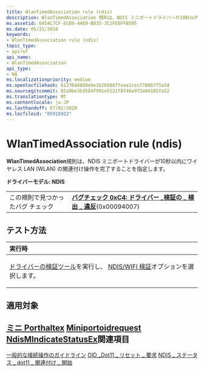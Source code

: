 ```yaml
---
title: WlanTimedAssociation rule (ndis)
description: WlanTimedAssociation 規則は、NDIS ミニポートドライバーが10秒以内にワイヤレス LAN (WLAN) の関連付け操作を完了することを指定します。
ms.assetid: 6454C7CF-EC89-44E9-B835-3C2FE0FFB595
ms.date: 05/21/2018
keywords:
- WlanTimedAssociation rule (ndis)
topic_type:
- apiref
api_name:
- WlanTimedAssociation
api_type:
- NA
ms.localizationpriority: medium
ms.openlocfilehash: 61276d48d9ebe1b2b586ffeaa1cecf708b7f5a34
ms.sourcegitcommit: 82a9be3b3584f991e5121f8f46a972e04185fa52
ms.translationtype: MT
ms.contentlocale: ja-JP
ms.lasthandoff: 07/02/2020
ms.locfileid: "85916922"
---
```

# <a name="wlantimedassociation-rule-ndis"></a>WlanTimedAssociation rule (ndis)


**WlanTimedAssociation**規則は、NDIS ミニポートドライバーが10秒以内にワイヤレス LAN (WLAN) の関連付け操作を完了することを指定します。

**ドライバーモデル: NDIS**

|                                   |                                                                                                                                       |
|-----------------------------------|---------------------------------------------------------------------------------------------------------------------------------------|
| この規則で見つかったバグ チェック | [**バグチェック 0xC4: ドライバー \_検証の \_ 検出 \_ 違反**](https://docs.microsoft.com/windows-hardware/drivers/debugger/bug-check-0xc4--driver-verifier-detected-violation)(0x00094007) |

<a name="how-to-test"></a>テスト方法
-----------

<table>
<colgroup>
<col width="100%" />
</colgroup>
<thead>
<tr class="header">
<th align="left">実行時</th>
</tr>
</thead>
<tbody>
<tr class="odd">
<td align="left"><p><a href="https://docs.microsoft.com/windows-hardware/drivers/devtest/driver-verifier" data-raw-source="[Driver Verifier](https://docs.microsoft.com/windows-hardware/drivers/devtest/driver-verifier)">ドライバーの検証ツール</a>を実行し、 <a href="https://docs.microsoft.com/windows-hardware/drivers/devtest/ndis-wifi-verification" data-raw-source="[NDIS/WIFI verification](https://docs.microsoft.com/windows-hardware/drivers/devtest/ndis-wifi-verification)">NDIS/WIFI 検証</a>オプションを選択します。</p></td>
</tr>
</tbody>
</table>

 

<a name="applies-to"></a>適用対象
----------

[**ミニ Porthaltex**](https://docs.microsoft.com/windows-hardware/drivers/ddi/ndis/nc-ndis-miniport_halt) 
[**Miniportoidrequest**](https://docs.microsoft.com/windows-hardware/drivers/ddi/ndis/nc-ndis-miniport_oid_request) 
[**NdisMIndicateStatusEx**](https://docs.microsoft.com/windows-hardware/drivers/ddi/ndis/nf-ndis-ndismindicatestatusex)関連項目
--------

[一般的な接続操作のガイドライン](https://docs.microsoft.com/windows-hardware/drivers/network/general-connection-operation-guidelines) 
[OID \_Dot11 \_ リセット \_ 要求](https://docs.microsoft.com/windows-hardware/drivers/network/oid-dot11-reset-request) 
 [NDIS \_ ステータス \_ dot11 \_ 関連付け \_ 開始](https://docs.microsoft.com/windows-hardware/drivers/network/ndis-status-dot11-association-start)
 

 





